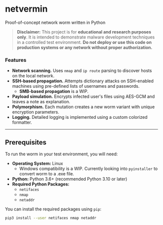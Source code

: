 # netvermin
Proof-of-concept network worm written in Python

> **Disclaimer:** This project is for **educational and research purposes only**. It is intended to demonstrate malware development techniques in a controlled test environment. **Do not deploy or use this code on production systems or any network without proper authorization.**

### Features

- **Network scanning.** Uses `nmap` and `ip route` parsing to discover hosts on the local network.
- **SSH-based propagation.** Attempts dictionary attacks on SSH-enabled machines using pre-defined lists of usernames and passwords.
  - **SMB-based propagation** is a WIP.
- **Payload simulation.** Encrypts infected user's files using AES-GCM and leaves a note as explanation.
- **Polymorphism.** Each mutation creates a new worm variant with unique encryption parameters.
- **Logging.** Detailed logging is implemented using a custom colorized formatter.

---

## Prerequisites

To run the worm in your test environment, you will need:

- **Operating System:** Linux
  - Windows compatibility is a WIP. Currently looking into `pyinstaller` to convert worm to a .exe file.
- **Python:** Python 3.6+ (recommended Python 3.10 or later)
- **Required Python Packages:**  
  - `netifaces`
  - `nmap`
  - `netaddr`
  
You can install the required packages using `pip`:

```bash
pip3 install --user netifaces nmap netaddr
